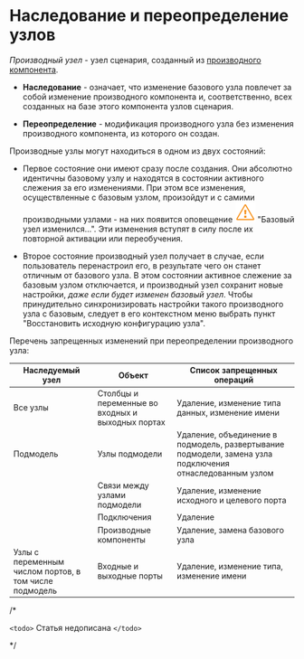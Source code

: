 # Наследование и переопределение узлов

*Производный узел* - узел сценария, созданный из [производного компонента](./derived_component.md).

* **Наследование** - означает, что изменение базового узла повлечет за собой изменение производного компонента и, соответственно, всех созданных на базе этого компонента узлов сценария.

* **Переопределение** - модификация производного узла без изменения производного компонента, из которого он создан.

Производные узлы могут находиться в одном из двух состояний:

* Первое состояние они имеют сразу после создания. Они абсолютно идентичны базовому узлу и находятся в состоянии активного слежения за его изменениями. При этом все изменения, осуществленные с базовым узлом, произойдут и с самими производными узлами - на них появится оповещение ![](../media/app/icons/toolbar_18/error_warning.svg) "Базовый узел изменился...". Эти изменения вступят в силу после их повторной активации или переобучения.

* Второе состояние производный узел получает в случае, если пользователь перенастроил его, в результате чего он станет отличным от базового узла. В этом состоянии активное слежение за базовым узлом отключается, и производный узел сохранит новые настройки, *даже если будет изменен базовый узел*. Чтобы принудительно синхронизировать настройки такого производного узла с базовым, следует в его контекстном меню выбрать пункт "Восстановить исходную конфигурацию узла".

Перечень запрещенных изменений при переопределении производного узла:

 | Наследуемый узел | Объект | Список запрещенных операций |
 | -------- | -------- | -------- |
 | Все узлы | Столбцы и переменные во входных и выходных портах | Удаление, изменение типа данных, изменение имени |
 | Подмодель | Узлы подмодели | Удаление, объединение в подмодель, развертывание подмодели, замена узла подключения отнаследованным узлом |
 | | Связи между узлами подмодели | Удаление, изменение исходного и целевого порта |
 | | Подключения | Удаление |
 | | Производные компоненты | Удаление, замена базового узла |
 | Узлы с переменным числом портов, в том числе подмодель | Входные и выходные порты | Удаление, изменение типа, изменение имени |

/*

`<todo>` Статья недописана `</todo>`

*/